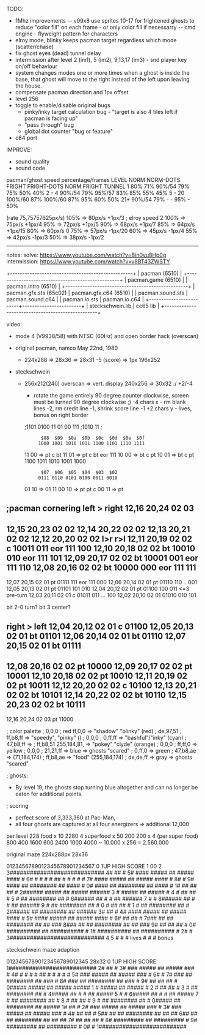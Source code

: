 
TODO:
  - 1Mhz improvements
  -- v99x8 use sprites 10-17 for frightened ghosts to reduce "color fill" on each frame - or only color fill if necessarry
  -- cmd engine - flyweight pattern for characters
  - elroy mode, blinky keeps pacman target regardless which mode (scatter/chase)
  - fix ghost eyes (dead) tunnel delay
  - intermission after level 2 (im1), 5 (im2), 9,13,17 (im3) - snd player key on/off behaviour
  - system changes modes one or more times when a ghost is inside the base, that ghost will move to the right instead of the left upon leaving the house.
  - compensate pacman direction and 1px offset
  - level 256
  - toggle to enable/disable original bugs
    - pinky/inky target calculation bug - "target is also 4 tiles left if pacman is facing up"
    - "pass through" bug
    - global dot counter "bug or feature"
  - c64 port

IMPROVE:
  - sound quality
  - sound code

pacman/ghost speed percentage/frames
  LEVEL      NORM  NORM-DOTS  FRIGHT  FRIGHT-DOTS   NORM   FRIGHT	 TUNNEL
  1           80%	      71%   90%/54	    79%       75%       50%  	  40%
  2 - 4    90%/54	      79%   95%/57	    83%       85%       55%	    45%
  5 - 20	100%/60	      87%  100%/60      87%       95%       60%	    50%
  21+	     90%/54	      79%     -	         -        95%        -	    50%

(rate 75,75757625px/s)
105% => 80px/s +1px/3 ; elroy speed 2
100% => 75px/s +1px/4
 95% => 72px/s +1px/5
 90% => 68px/s +1px/7
 85% => 64px/s +1px/15
 80% => 60px/s 0
 75% => 57px/s -1px/20
 60% => 45px/s -1px/4
 55% => 42px/s -1px/3
 50% => 38px/s -1px/2

----

notes:
  solve: https://www.youtube.com/watch?v=Bin0vu8Hp0g
  intermission: https://www.youtube.com/watch?v=v8BT43ZWSTY


+--------------------------------------------------+
| pacman (6510)                                    |
+--------------------------------------------------+
| pacman.game (6510)                               |
| pacman.intro (6510)                              |
+--------------------------------------------------+
| pacman.gfx.sts (65c02)  | pacman.gfx.c64 (6510)  |
| pacman.sound.sts        | pacman.sound.c64       |
| pacman.io.sts           | pacman.io.c64          |
+-------------------------+------------------------+
| steckschwein.lib        | cc65 lib               |
+--------------------------------------------------+

video:
  - mode 4 (V9938/58) with NTSC (60Hz) and open border hack (overscan)
  - original pacman, namco May 22nd, 1980
    - 224x288 => 28x36 => 28x31 -5 (score)    => 1px 196x252

  - steckschwein
    - 256x212(240) overscan => vert. display 240x256 => 30x32 :/ +2/-4
      - rotate the game entirely 90 degree counter clockwise, screen must be turned 90 degree clockwise ;)
      -4 chars x - rm blank lines -2, rm credit line -1, shrink score line -1
      +2 chars y - lives, bonus on right border

      ;1101 0100 11 01 00 111
      ;1010      11
      ;


                $08  $09  $0a  $0b  $0c  $0d  $0e  $0f
               1000 1001 1010 1011 1100 1101 1110 1111
      11 00 =>  pt                   c    bt
      11 01 =>  pt                   c    bt
            eor 111
      10 00 =>  bt              c    pt
      10 01 =>  bt              c    pt
                              1100 1011 1010 1001 1000

                $07  $06  $05  $04  $03  $02
               0111 0110 0101 0100 0011 0010
      01 10 =>
      01 11
      00 10 =>  pt   pt              c
      00 11 =>  pt



;pacman cornering
  left > right
  12,16  20,24 02 03
  ------------------
  12,15  20,23 02 02
  12,14  20,22 02 02
  12,13  20,21 02 02
  12,12  20,20 02 02                  l>r         r>l
  12,11  20,19 02 02  c       10011   011 eor 111 100
  12,10  20,18 02 02  bt      10010   010 eor 111 101
  12,09  20,17 02 02  bt      10001   001 eor 111 110
  12,08  20,16 02 02  bt      10000   000 eor 111 111
  ------------------
  12,07  20,15 02 01  pt      01111   111 eor 111 000
  12,06  20,14 02 01  pt      01110   110 ..      001
  12,05  20,13 02 01  pt      01101   101         010
  12,04  20,12 02 01  pt      01100   100         011 <=3 pre-turn
  12,03  20,11 02 01  c       01011   011 ...     100
  12,02  20,10 02 01          01010   010         101

  bit 2-0 turn?
  bit 3   center?

  right > left
  12,04  20,12 02 01  c       01100
  12,05  20,13 02 01  bt      01101
  12,06  20,14 02 01  bt      01110
  12,07  20,15 02 01  bt      01111
  ------------------
  12,08  20,16 02 02  pt      10000
  12,09  20,17 02 02  pt      10001
  12,10  20,18 02 02  pt      10010
  12,11  20,19 02 02  pt      10011
  12,12  20,20 02 02  c       10100
  12,13  20,21 02 02  bt      10101
  12,14  20,22 02 02  bt      10110
  12,15  20,23 02 02  bt      10111
  ------------------
  12,16  20,24 02 03  pt      11000


; color palette
; 0,0,0
; red ff,0,0   => "shadow" "blinky" (red)
; de,97,51
; ff,b8,ff     => "speedy", "pinky" ()
; 0,0,0
; 0,ff,ff      => "bashful"/"inky" (cyan)
; 47,b8,ff  =>
; ff,b8,51  255,184,81, => "pokey" "clyde" (orange)
; 0,0,0
; ff,ff,0   => yellow
; 0,0,0
; 21,21,ff  => blue => ghosts "scared"
; 0,ff,0    => green
; 47,b8,ae  =>        (71,184,174)
; ff,b8,ae  => "food" (255,184,174)
; de,de,ff  => gray => ghosts "scared"

; ghosts:
  -  By level 19, the ghosts stop turning blue altogether and can no longer be eaten for additional points.

; scoring
  - perfect score of 3,333,360 at Pac-Man,
  -  all four ghosts are captured at all four energizers => additional 12,000

  per level
    228 food      x 10                    2280
      4 superfood x 50                     200
    200           x 4 (per super food)     800
    400                                   1600
    600                                   2400
   1000                                   4000
   ~ 10.000 x 256 = 2.560.000


original maze 224x288px 28x36

 0123456789012345678901234567
0  1UP   HIGH SCORE
1    00
2
3############################
4#            ##            #
5# #### ##### ## ##### #### #
6# #  # #   # ## #   # #  # #
7# #### ##### ## ##### #### #
8#                          #
9# #### ## ######## ## #### #
0# #### ## ######## ## #### #
1#      ##    ##    ##      #
2###### ##### ## ##### ######
3     # ##### ## ##### #
4     # ##          ## #
5     # ## ######## ## #
6###### ## #      # ## ######
7          #      #
8###### ## #      # ## ######
9     # ## ######## ## #
0     # ##          ## #
1     # ## ######## ## #
2###### ## ######## ## ######
3#            ##            #
4# #### ##### ## ##### #### #
5# #### ##### ## ##### #### #
6#   ##                ##   #
7### ## ## ######## ## ## ###
8### ## ## ######## ## ## ###
9#      ##    ##    ##      #
0# ########## ## ########## #
1# ########## ## ########## #
2#                          #
3############################
4
5 # # # lives     # # # bonus

steckschwein maze adaption

 01234567890123456789012345   28x32
0  1UP   HIGH SCORE
1##########################
2#           ##           #
3# ### ##### ## ##### ### #
4# # # #   # ## #   # # # #
5# ### ##### ## ##### ### #
6#                        #
7# ### ## ######## ## ### #
8# ### ## ######## ## ### #
9#     ##    ##    ##     #
0##### ##### ## ##### #####
1    # ##### ## ##### #
2    # ##          ## #
3    # ## ######## ## #
4##### ## #      # ## #####
5         #      #
6##### ## #      # ## #####
7    # ## ######## ## #
8    # ##          ## #
9    # ## ######## ## #
0##### ## ######## ## #####
1#           ##           #
2# ### ##### ## ##### ### #
3# ### ##### ## ##### ### #
4#  ##                ##  #
5## ## ## ######## ## ## ##
6## ## ## ######## ## ## ##
7#     ##    ##    ##     #
8# ######### ## ######### #
9# ######### ## ######### #
0#                        #
1##########################
